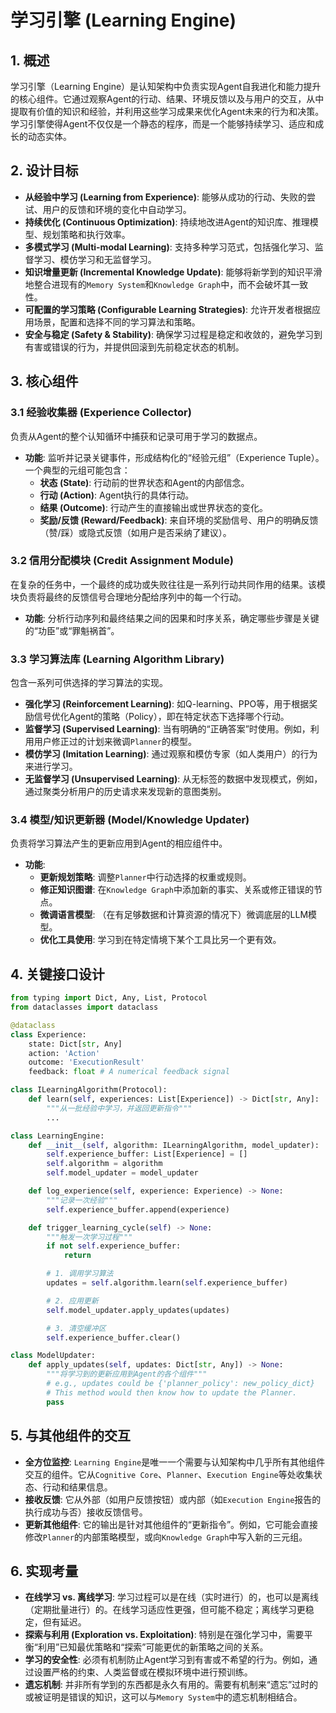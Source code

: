 # 学习引擎 (Learning Engine)

## 1. 概述

学习引擎（Learning Engine）是认知架构中负责实现Agent自我进化和能力提升的核心组件。它通过观察Agent的行动、结果、环境反馈以及与用户的交互，从中提取有价值的知识和经验，并利用这些学习成果来优化Agent未来的行为和决策。学习引擎使得Agent不仅仅是一个静态的程序，而是一个能够持续学习、适应和成长的动态实体。

## 2. 设计目标

*   **从经验中学习 (Learning from Experience)**: 能够从成功的行动、失败的尝试、用户的反馈和环境的变化中自动学习。
*   **持续优化 (Continuous Optimization)**: 持续地改进Agent的知识库、推理模型、规划策略和执行效率。
*   **多模式学习 (Multi-modal Learning)**: 支持多种学习范式，包括强化学习、监督学习、模仿学习和无监督学习。
*   **知识增量更新 (Incremental Knowledge Update)**: 能够将新学到的知识平滑地整合进现有的`Memory System`和`Knowledge Graph`中，而不会破坏其一致性。
*   **可配置的学习策略 (Configurable Learning Strategies)**: 允许开发者根据应用场景，配置和选择不同的学习算法和策略。
*   **安全与稳定 (Safety & Stability)**: 确保学习过程是稳定和收敛的，避免学习到有害或错误的行为，并提供回滚到先前稳定状态的机制。

## 3. 核心组件

### 3.1 经验收集器 (Experience Collector)

负责从Agent的整个认知循环中捕获和记录可用于学习的数据点。

*   **功能**: 监听并记录关键事件，形成结构化的“经验元组”（Experience Tuple）。一个典型的元组可能包含：
    *   **状态 (State)**: 行动前的世界状态和Agent的内部信念。
    *   **行动 (Action)**: Agent执行的具体行动。
    *   **结果 (Outcome)**: 行动产生的直接输出或世界状态的变化。
    *   **奖励/反馈 (Reward/Feedback)**: 来自环境的奖励信号、用户的明确反馈（赞/踩）或隐式反馈（如用户是否采纳了建议）。

### 3.2 信用分配模块 (Credit Assignment Module)

在复杂的任务中，一个最终的成功或失败往往是一系列行动共同作用的结果。该模块负责将最终的反馈信号合理地分配给序列中的每一个行动。

*   **功能**: 分析行动序列和最终结果之间的因果和时序关系，确定哪些步骤是关键的“功臣”或“罪魁祸首”。

### 3.3 学习算法库 (Learning Algorithm Library)

包含一系列可供选择的学习算法的实现。

*   **强化学习 (Reinforcement Learning)**: 如Q-learning、PPO等，用于根据奖励信号优化Agent的策略（Policy），即在特定状态下选择哪个行动。
*   **监督学习 (Supervised Learning)**: 当有明确的“正确答案”时使用。例如，利用用户修正过的计划来微调`Planner`的模型。
*   **模仿学习 (Imitation Learning)**: 通过观察和模仿专家（如人类用户）的行为来进行学习。
*   **无监督学习 (Unsupervised Learning)**: 从无标签的数据中发现模式，例如，通过聚类分析用户的历史请求来发现新的意图类别。

### 3.4 模型/知识更新器 (Model/Knowledge Updater)

负责将学习算法产生的更新应用到Agent的相应组件中。

*   **功能**: 
    *   **更新规划策略**: 调整`Planner`中行动选择的权重或规则。
    *   **修正知识图谱**: 在`Knowledge Graph`中添加新的事实、关系或修正错误的节点。
    *   **微调语言模型**: （在有足够数据和计算资源的情况下）微调底层的LLM模型。
    *   **优化工具使用**: 学习到在特定情境下某个工具比另一个更有效。

## 4. 关键接口设计

```python
from typing import Dict, Any, List, Protocol
from dataclasses import dataclass

@dataclass
class Experience:
    state: Dict[str, Any]
    action: 'Action'
    outcome: 'ExecutionResult'
    feedback: float # A numerical feedback signal

class ILearningAlgorithm(Protocol):
    def learn(self, experiences: List[Experience]) -> Dict[str, Any]:
        """从一批经验中学习，并返回更新指令"""
        ...

class LearningEngine:
    def __init__(self, algorithm: ILearningAlgorithm, model_updater):
        self.experience_buffer: List[Experience] = []
        self.algorithm = algorithm
        self.model_updater = model_updater

    def log_experience(self, experience: Experience) -> None:
        """记录一次经验"""
        self.experience_buffer.append(experience)

    def trigger_learning_cycle(self) -> None:
        """触发一次学习过程"""
        if not self.experience_buffer:
            return

        # 1. 调用学习算法
        updates = self.algorithm.learn(self.experience_buffer)

        # 2. 应用更新
        self.model_updater.apply_updates(updates)

        # 3. 清空缓冲区
        self.experience_buffer.clear()

class ModelUpdater:
    def apply_updates(self, updates: Dict[str, Any]) -> None:
        """将学习到的更新应用到Agent的各个组件"""
        # e.g., updates could be {'planner_policy': new_policy_dict}
        # This method would then know how to update the Planner.
        pass
```

## 5. 与其他组件的交互

*   **全方位监控**: `Learning Engine`是唯一一个需要与认知架构中几乎所有其他组件交互的组件。它从`Cognitive Core`、`Planner`、`Execution Engine`等处收集状态、行动和结果信息。
*   **接收反馈**: 它从外部（如用户反馈按钮）或内部（如`Execution Engine`报告的执行成功与否）接收反馈信号。
*   **更新其他组件**: 它的输出是针对其他组件的“更新指令”。例如，它可能会直接修改`Planner`的内部策略模型，或向`Knowledge Graph`中写入新的三元组。

## 6. 实现考量

*   **在线学习 vs. 离线学习**: 学习过程可以是在线（实时进行）的，也可以是离线（定期批量进行）的。在线学习适应性更强，但可能不稳定；离线学习更稳定，但有延迟。
*   **探索与利用 (Exploration vs. Exploitation)**: 特别是在强化学习中，需要平衡“利用”已知最优策略和“探索”可能更优的新策略之间的关系。
*   **学习的安全性**: 必须有机制防止Agent学习到有害或不希望的行为。例如，通过设置严格的约束、人类监督或在模拟环境中进行预训练。
*   **遗忘机制**: 并非所有学到的东西都是永久有用的。需要有机制来“遗忘”过时的或被证明是错误的知识，这可以与`Memory System`中的遗忘机制相结合。